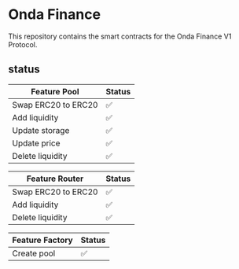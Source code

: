 # Onda Finance
This repository contains the smart contracts for the Onda Finance V1 Protocol.

## status

| Feature Pool                                                                                                   | Status |
|------------------------------------------------------------------------------------------------------------|--------|
| Swap ERC20 to ERC20                                                                                        | ✅      |
| Add liquidity                                                                                              | ✅      |
| Update storage                                                                                   | ✅      |
| Update price                                                                                                | ✅      |
| Delete liquidity                                                                                           | ✅      |



| Feature Router                                                                                                   | Status |
|------------------------------------------------------------------------------------------------------------|--------|
| Swap ERC20 to ERC20                                                                                        | ✅      |
| Add liquidity                                                                                              | ✅      |
| Delete liquidity                                                                                           | ✅      |



| Feature Factory                                                                                                   | Status |
|------------------------------------------------------------------------------------------------------------|--------|
| Create pool                                                                                        | ✅      |


